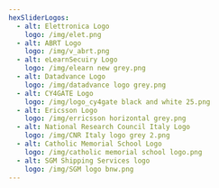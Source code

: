 ```yaml
---
hexSliderLogos:
  - alt: Elettronica Logo
    logo: /img/elet.png
  - alt: ABRT Logo
    logo: /img/v_abrt.png
  - alt: eLearnSecuiry Logo
    logo: /img/elearn new grey.png
  - alt: Datadvance Logo
    logo: /img/datadvance logo grey.png
  - alt: CY4GATE Logo
    logo: /img/logo_cy4gate black and white 25.png
  - alt: Ericsson Logo
    logo: /img/erricsson horizontal grey.png
  - alt: National Research Council Italy Logo
    logo: /img/CNR Italy logo grey 2.png
  - alt: Catholic Memorial School Logo
    logo: /img/catholic memorial school logo.png
  - alt: SGM Shipping Services logo
    logo: /img/SGM logo bnw.png
---
```


